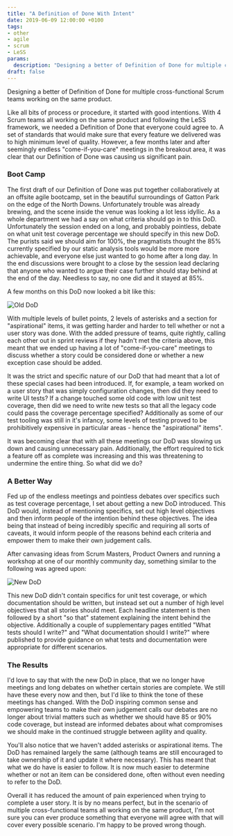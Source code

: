 ```yaml
---
title: "A Definition of Done With Intent"
date: 2019-06-09 12:00:00 +0100
tags:
- other
- agile
- scrum
- LeSS
params:
  description: "Designing a better of Definition of Done for multiple cross-functional Scrum teams working on the same product."
draft: false
---
```

Designing a better of Definition of Done for multiple cross-functional Scrum teams working on the same product.
<!--more-->

Like all bits of process or procedure, it started with good intentions. With 4 Scrum teams all working on the same product and following the LeSS framework, we needed a Definition of Done that everyone could agree to. A set of standards that would make sure that every feature we delivered was to high minimum level of quality. However, a few months later and after seemingly endless "come-if-you-care" meetings in the breakout area, it was clear that our Definition of Done was causing us significant pain.

### Boot Camp

The first draft of our Definition of Done was put together collaboratively at an offsite agile bootcamp, set in the beautiful surroundings of Gatton Park on the edge of the North Downs. Unfortunately trouble was already brewing, and the scene inside the venue was looking a lot less idyllic. As a whole department we had a say on what criteria should go in to this DoD. Unfortunately the session ended on a long, and probably pointless, debate on what unit test coverage percentage we should specify in this new DoD. The purists said we should aim for 100%, the pragmatists thought the 85% currently specified by our static analysis tools would be more more achievable, and everyone else just wanted to go home after a long day. In the end discussions were brought to a close by the session lead declaring that anyone who wanted to argue their case further should stay behind at the end of the day. Needless to say, no one did and it stayed at 85%.

A few months on this DoD now looked a bit like this:

![Old DoD](/img/old_definition_of_done.jpg)

With multiple levels of bullet points, 2 levels of asterisks and a section for "aspirational" items, it was getting harder and harder to tell whether or not a user story was done. With the added pressure of teams, quite rightly, calling each other out in sprint reviews if they hadn't met the criteria above, this meant that we ended up having a lot of "come-if-you-care" meetings to discuss whether a story could be considered done or whether a new exception case should be added.

It was the strict and specific nature of our DoD that had meant that a lot of these special cases had been introduced. If, for example, a team worked on a user story that was simply configuration changes, then did they need to write UI tests? If a change touched some old code with low unit test coverage, then did we need to write new tests so that all the legacy code could pass the coverage percentage specified? Additionally as some of our test tooling was still in it's infancy, some levels of testing proved to be prohibitively expensive in particular areas - hence the "aspirational" items".

It was becoming clear that with all these meetings our DoD was slowing us down and causing unnecessary pain. Additionally, the effort required to tick a feature off as complete was increasing and this was threatening to undermine the entire thing. So what did we do?

### A Better Way

Fed up of the endless meetings and pointless debates over specifics such as test coverage percentage, I set about getting a new DoD introduced. This DoD would, instead of mentioning specifics, set out high level objectives and then inform people of the intention behind these objectives. The idea being that instead of being incredibly specific and requiring all sorts of caveats, it would inform people of the reasons behind each criteria and empower them to make their own judgement calls.

After canvasing ideas from Scrum Masters, Product Owners and running a workshop at one of our monthly community day, something similar to the following was agreed upon:

![New DoD](/img/new_definition_of_done.jpg)

This new DoD didn't contain specifics for unit test coverage, or which documentation should be written, but instead set out a number of high level objectives that all stories should meet. Each headline statement is then followed by a short "so that" statement explaining the intent behind the objective. Additionally a couple of supplementary pages entitled "What tests should I write?" and "What documentation should I write?" where published to provide guidance on what tests and documentation were appropriate for different scenarios.

### The Results

I'd love to say that with the new DoD in place, that we no longer have meetings and long debates on whether certain stories are complete. We still have these every now and then, but I'd like to think the tone of these meetings has changed. With the DoD inspiring common sense and empowering teams to make their own judgement calls our debates are no longer about trivial matters such as whether we should have 85 or 90% code coverage, but instead are informed debates about what compromises we should make in the continued struggle between agility and quality.

You'll also notice that we haven't added asterisks or aspirational items. The DoD has remained largely the same (although teams are still encouraged to take ownership of it and update it where necessary). This has meant that what we do have is easier to follow. It is now much easier to determine whether or not an item can be considered done, often without even needing to refer to the DoD.

Overall it has reduced the amount of pain experienced when trying to complete a user story. It is by no means perfect, but in the scenario of multiple cross-functional teams all working on the same product, I'm not sure you can ever produce something that everyone will agree with that will cover every possible scenario. I'm happy to be proved wrong though.
